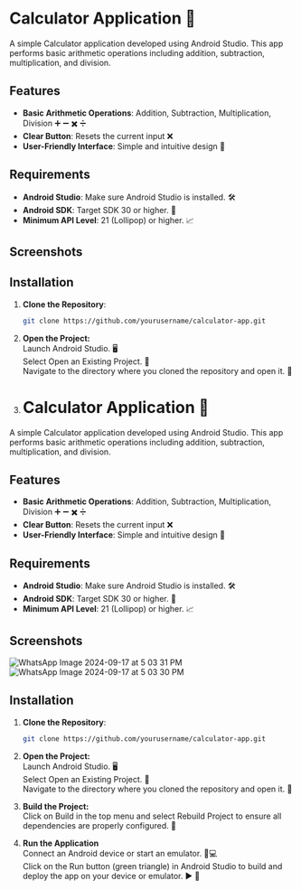 # Calculator Application 🧮

A simple Calculator application developed using Android Studio. This app performs basic arithmetic operations including addition, subtraction, multiplication, and division.

## Features

- **Basic Arithmetic Operations**: Addition, Subtraction, Multiplication, Division ➕ ➖ ✖️ ➗
- **Clear Button**: Resets the current input ❌
- **User-Friendly Interface**: Simple and intuitive design 🎨

## Requirements

- **Android Studio**: Make sure Android Studio is installed. 🛠️
- **Android SDK**: Target SDK 30 or higher. 📱
- **Minimum API Level**: 21 (Lollipop) or higher. 📈
## Screenshots

## Installation

1. **Clone the Repository**:

   ```bash
   git clone https://github.com/yourusername/calculator-app.git

2. **Open the Project:** <br>
  Launch Android Studio. 🖥️<br>
  Select Open an Existing Project. 📂<br>
  Navigate to the directory where you cloned the repository and open it. 📁<br>
3. # Calculator Application 🧮

A simple Calculator application developed using Android Studio. This app performs basic arithmetic operations including addition, subtraction, multiplication, and division.

## Features

- **Basic Arithmetic Operations**: Addition, Subtraction, Multiplication, Division ➕ ➖ ✖️ ➗
- **Clear Button**: Resets the current input ❌
- **User-Friendly Interface**: Simple and intuitive design 🎨

## Requirements

- **Android Studio**: Make sure Android Studio is installed. 🛠️
- **Android SDK**: Target SDK 30 or higher. 📱
- **Minimum API Level**: 21 (Lollipop) or higher. 📈
## Screenshots
![WhatsApp Image 2024-09-17 at 5 03 31 PM](https://github.com/user-attachments/assets/a3b4b1cc-4681-4e95-9c1c-23b3a9dccfbf)
![WhatsApp Image 2024-09-17 at 5 03 30 PM](https://github.com/user-attachments/assets/fb1cf075-be75-4170-bd1e-3c9c8fa808e1)

## Installation

1. **Clone the Repository**:

   ```bash
   git clone https://github.com/yourusername/calculator-app.git

2. **Open the Project:** <br>
  Launch Android Studio. 🖥️<br>
  Select Open an Existing Project. 📂<br>
  Navigate to the directory where you cloned the repository and open it. 📁<br>

3. **Build the Project:** <br>
  Click on Build in the top menu and select Rebuild Project to ensure all dependencies are properly configured. 🔄

2. **Run the Application** <br>
  Connect an Android device or start an emulator. 📱💻<br>
  Click on the Run button (green triangle) in Android Studio to build and deploy the app on your device or emulator. ▶️ 📂<br>
  
